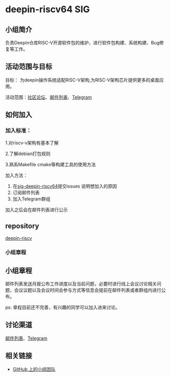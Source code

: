 <!--

请按照实际情况编辑此文件，以使内容适应您所要创建的 SIG 的实际情况，并在发起申请时删除此段注释。

请注意：

以下五段二级标题均为必须存在的段落。小组也可根据自身需求增加其它的段落和详细的描述，但不应删除此处的四个段落。

-->

# deepin-riscv64 SIG

## 小组简介

负责Deepin仓库RISC-V开源软件包的维护，进行软件包构建、系统构建、Bug修复等工作。

## 活动范围与目标

目标： 为deepin操作系统适配RISC-V架构,为RISC-V架构芯片提供更多的桌面应用。

活动范围：[社区论坛](https://bbs.deepin.org/)、[邮件列表](https://www.freelists.org/list/deepin-riscv64)、[Telegram](https://t.me/+gayVJlNnqXNlYzM1)

## 如何加入

### 加入标准： 

1.对riscv-v架构有基本了解

2.了解debian打包规则

3.熟系Makefile cmake等构建工具的使用方法

加入方法：

1. 在[sig-deepin-riscv64](https://github.com/deepin-community/sig-deepin-riscv64/issues)提交issues 说明想加入的原因
2. 订阅邮件列表
3. 加入Telegram群组

加入之后会在邮件列表进行公示

##  repository

[deepin-riscv](https://github.com/linuxdeepin/deepin-riscv)





### 小组章程



## 小组章程

邮件列表发送月报公布工作进度以及当前问题，必要时进行线上会议讨论相关问题，会议议题以及会议时间会参与方式等信息会提前在邮件列表或者群组内进行公布。

ps: 章程目前还不完善，有兴趣的同学可以加入进来讨论。 

## 讨论渠道

[邮件列表](https://www.freelists.org/list/deepin-riscv64)、[Telegram](https://t.me/+gayVJlNnqXNlYzM1)

## 相关链接

- [GitHub 上的小组团队](https://github.com/orgs/deepin-community/teams/deepin-riscv64)